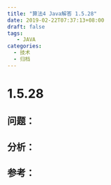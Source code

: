 ```yaml
---
title: "算法4 Java解答 1.5.28"
date: 2019-02-22T07:37:13+08:00
draft: false
tags:
   - JAVA
categories:
  - 技术
  - 归档
---
```



# 1.5.28

## 问题：


## 分析：


## 参考：


